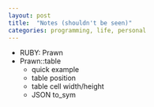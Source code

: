 ```yaml
---
layout: post
title:  "Notes (shouldn't be seen)"
categories: programming, life, personal
---
```

* RUBY: Prawn
* Prawn::table
  * quick example
  * table position
  * table cell width/height
  * JSON to_sym
